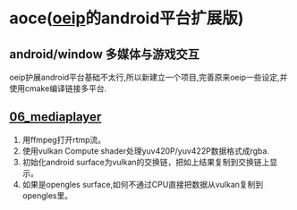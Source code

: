 # aoce([oeip](https://github.com/xxxzhou/oeip)的android平台扩展版)

android/window 多媒体与游戏交互
----
oeip护展android平台基础不太行,所以新建立一个项目,完善原来oeip一些设定,并使用cmake编译链接多平台.

## [06_mediaplayer](https://zhuanlan.zhihu.com/p/302285687)

1. 用ffmpeg打开rtmp流。
2. 使用vulkan Compute shader处理yuv420P/yuv422P数据格式成rgba.
3. 初始化android surface为vulkan的交换链，把如上结果复制到交换链上显示。
4. 如果是opengles surface,如何不通过CPU直接把数据从vulkan复制到opengles里。
